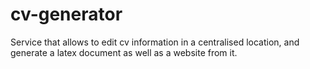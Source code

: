 # cv-generator
Service that allows to edit cv information in a centralised location, and generate a latex document as well as a website from it.

